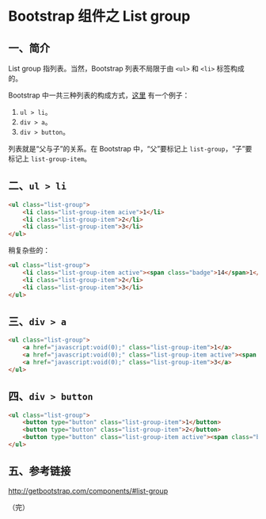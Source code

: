 # Bootstrap 组件之 List group

## 一、简介

List group 指列表。当然，Bootstrap 列表不局限于由 `<ul>` 和 `<li>` 标签构成的。

Bootstrap 中一共三种列表的构成方式，[这里](http://codepen.io/zhangbao/full/MpEqBe/) 有一个例子：

1. `ul > li`。
2. `div > a`。
3. `div > button`。

列表就是“父与子”的关系。在 Bootstrap 中，“父”要标记上 `list-group`，“子”要标记上 `list-group-item`。

## 二、`ul > li`

```html
<ul class="list-group">
    <li class="list-group-item acive">1</li>
    <li class="list-group-item">2</li>
    <li class="list-group-item">3</li>
</ul>
```

稍复杂些的：

```html
<ul class="list-group">
    <li class="list-group-item active"><span class="badge">14</span>1</li>
    <li class="list-group-item">2</li>
    <li class="list-group-item">3</li>
</ul>
```

## 三、`div > a`

```html
<ul class="list-group">
    <a href="javascript:void(0);" class="list-group-item">1</a>
    <a href="javascript:void(0);" class="list-group-item active"><span class="badge">14</span>2</a>
    <a href="javascript:void(0);" class="list-group-item">3</a>
</ul>
```

## 四、`div > button`

```html
<ul class="list-group">
    <button type="button" class="list-group-item">1</button>
    <button type="button" class="list-group-item">2</button>
    <button type="button" class="list-group-item active"><span class="badge">14</span>3</button>
</ul>
```

## 五、参考链接

http://getbootstrap.com/components/#list-group

（完）